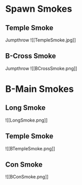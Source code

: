 # Spawn Smokes
## Temple Smoke
Jumpthrow
![[TempleSmoke.jpg]]
## B-Cross Smoke
Jumpthrow
![[BCrossSmoke.png]]
# B-Main Smokes
## Long Smoke
![[LongSmoke.png]]
## Temple Smoke
![[BTempleSmoke.png]]
## Con Smoke
![[BConSmoke.png]]